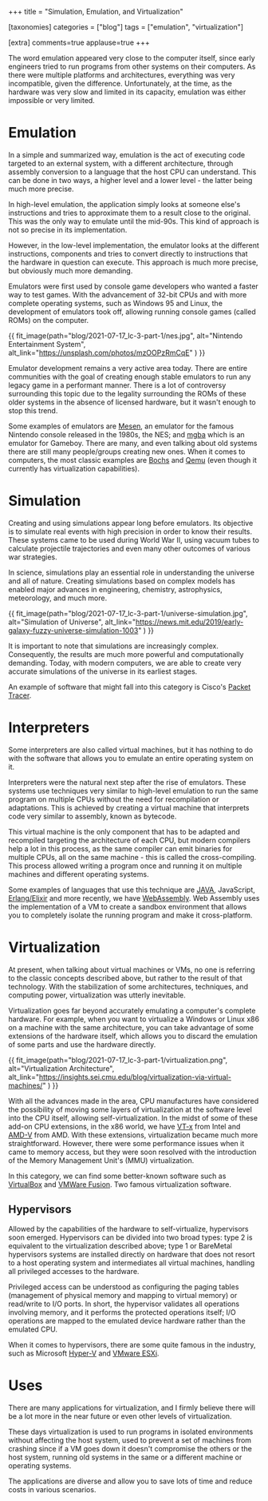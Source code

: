 +++
title = "Simulation, Emulation, and Virtualization"

[taxonomies]
categories = ["blog"]
tags = ["emulation", "virtualization"]

[extra]
comments=true
applause=true
+++

The word emulation appeared very close to the computer itself, since early engineers tried to run programs from other systems on their computers. As there were multiple platforms and architectures, everything was very incompatible, given the difference. Unfortunately, at the time, as the hardware was very slow and limited in its capacity, emulation was either impossible or very limited.

<!-- more -->

# Emulation

In a simple and summarized way, emulation is the act of executing code targeted to an external system, with a different architecture, through assembly conversion to a language that the host CPU can understand. This can be done in two ways, a higher level and a lower level - the latter being much more precise.

In high-level emulation, the application simply looks at someone else's instructions and tries to approximate them to a result close to the original. This was the only way to emulate until the mid-90s. This kind of approach is not so precise in its implementation.

However, in the low-level implementation, the emulator looks at the different instructions, components and tries to convert directly to instructions that the hardware in question can execute. This approach is much more precise, but obviously much more demanding.

Emulators were first used by console game developers who wanted a faster way to test games. With the advancement of 32-bit CPUs and with more complete operating systems, such as Windows 95 and Linux, the development of emulators took off, allowing running console games (called ROMs) on the computer.

{{ fit_image(path="blog/2021-07-17_lc-3-part-1/nes.jpg", alt="Nintendo Entertainment System", alt_link="https://unsplash.com/photos/mzOOPzRmCqE" ) }}

Emulator development remains a very active area today. There are entire communities with the goal of creating enough stable emulators to run any legacy game in a performant manner. There is a lot of controversy surrounding this topic due to the legality surrounding the ROMs of these older systems in the absence of licensed hardware, but it wasn't enough to stop this trend. 

Some examples of emulators are [Mesen](https://www.mesen.ca/), an emulator for the famous Nintendo console released in the 1980s, the NES; and [mgba](https://mgba.io/) which is an emulator for Gameboy. There are many, and even talking about old systems there are still many people/groups creating new ones. When it comes to computers, the most classic examples are [Bochs](https://bochs.sourceforge.io/) and [Qemu](https://www.qemu.org/) (even though it currently has virtualization capabilities).

# Simulation 

Creating and using simulations appear long before emulators. Its objective is to simulate real events with high precision in order to know their results. These systems came to be used during World War II, using vacuum tubes to calculate projectile trajectories and even many other outcomes of various war strategies.

In science, simulations play an essential role in understanding the universe and all of nature. Creating simulations based on complex models has enabled major advances in engineering, chemistry, astrophysics, meteorology, and much more.

{{ fit_image(path="blog/2021-07-17_lc-3-part-1/universe-simulation.jpg", alt="Simulation of Universe", alt_link="https://news.mit.edu/2019/early-galaxy-fuzzy-universe-simulation-1003" ) }}

It is important to note that simulations are increasingly complex. Consequently, the results are much more powerful and computationally demanding. Today, with modern computers, we are able to create very accurate simulations of the universe in its earliest stages.

An example of software that might fall into this category is Cisco's [Packet Tracer](https://www.netacad.com/courses/packet-tracer).

# Interpreters 

Some interpreters are also called virtual machines, but it has nothing to do with the software that allows you to emulate an entire operating system on it.

Interpreters were the natural next step after the rise of emulators. These systems use techniques very similar to high-level emulation to run the same program on multiple CPUs without the need for recompilation or adaptations. This is achieved by creating a virtual machine that interprets code very similar to assembly, known as bytecode.

This virtual machine is the only component that has to be adapted and recompiled targeting the architecture of each CPU, but modern compilers help a lot in this process, as the same compiler can emit binaries for multiple CPUs, all on the same machine - this is called the cross-compiling. This process allowed writing a program once and running it on multiple machines and different operating systems.

Some examples of languages that use this technique are [JAVA](https://en.wikipedia.org/wiki/Java_bytecode), JavaScript, [Erlang/Elixir](<https://en.wikipedia.org/wiki) /BEAM_(Erlang_virtual_machine)>) and more recently, we have [WebAssembly](https://webassembly.org/). Web Assembly uses the implementation of a VM to create a sandbox environment that allows you to completely isolate the running program and make it cross-platform.

# Virtualization 

At present, when talking about virtual machines or VMs, no one is referring to the classic concepts described above, but rather to the result of that technology. With the stabilization of some architectures, techniques, and computing power, virtualization was utterly inevitable.

Virtualization goes far beyond accurately emulating a computer's complete hardware. For example, when you want to virtualize a Windows or Linux x86 on a machine with the same architecture, you can take advantage of some extensions of the hardware itself, which allows you to discard the emulation of some parts and use the hardware directly.

{{ fit_image(path="blog/2021-07-17_lc-3-part-1/virtualization.png", alt="Virtualization Architecture", alt_link="https://insights.sei.cmu.edu/blog/virtualization-via-virtual-machines/" ) }}

With all the advances made in the area, CPU manufactures have considered the possibility of moving some layers of virtualization at the software level into the CPU itself, allowing self-virtualization. In the midst of some of these add-on CPU extensions, in the x86 world, we have [VT-x](https://www.intel.com/content/www/us/en/virtualization/virtualization-technology/intel-virtualization-technology.html) from Intel and [AMD-V](https://www.amd.com/en/technologies/virtualization-solutions) from AMD. With these extensions, virtualization became much more straightforward. However, there were some performance issues when it came to memory access, but they were soon resolved with the introduction of the Memory Management Unit's (MMU) virtualization.

In this category, we can find some better-known software such as [VirtualBox](https://www.virtualbox.org/) and [VMWare Fusion](https://www.vmware.com/products/fusion.html). Two famous virtualization software.

## Hypervisors

Allowed by the capabilities of the hardware to self-virtualize, hypervisors soon emerged. Hypervisors can be divided into two broad types: type 2 is equivalent to the virtualization described above; type 1 or BareMetal hypervisors systems are installed directly on hardware that does not resort to a host operating system and intermediates all virtual machines, handling all privileged accesses to the hardware.


Privileged access can be understood as configuring the paging tables (management of physical memory and mapping to virtual memory) or read/write to I/O ports. In short, the hypervisor validates all operations involving memory, and it performs the protected operations itself; I/O operations are mapped to the emulated device hardware rather than the emulated CPU.

When it comes to hypervisors, there are some quite famous in the industry, such as Microsoft [Hyper-V](https://en.wikipedia.org/wiki/Hyper-V) and [VMware ESXi](https://www.vmware.com/products/esxi-and-esx.html).

# Uses

There are many applications for virtualization, and I firmly believe there will be a lot more in the near future or even other levels of virtualization.

These days virtualization is used to run programs in isolated environments without affecting the host system, used to prevent a set of machines from crashing since if a VM goes down it doesn't compromise the others or the host system, running old systems in the same or a different machine or operating systems.

The applications are diverse and allow you to save lots of time and reduce costs in various scenarios.
